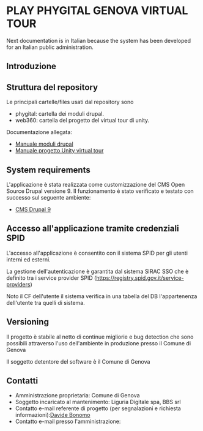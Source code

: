 # PLAY PHYGITAL GENOVA VIRTUAL TOUR

Next documentation is in Italian because the system has been developed for an Italian public administration.

## Introduzione


## Struttura del repository
Le principali cartelle/files usati dal repository sono

* phygital: cartella dei moduli drupal.
* web360: cartella del progetto del virtual tour di unity.


Documentazione allegata:

* [Manuale moduli drupal](./phygital/README.md)
* [Manuale progetto Unity virtual tour](./web360/README.md)


## System requirements

L'applicazione è stata realizzata come customizzazione del CMS Open Source Drupal versione 9.
Il funzionamento è stato verificato e testato con successo sul seguente ambiente:
* [CMS Drupal 9](https://www.drupal.org)

	

## Accesso all'applicazione tramite credenziali SPID

L'accesso all'applicazione è consentito con il sistema SPID per gli utenti interni ed esterni.

La gestione dell'autenticazione è garantita dal sistema SIRAC SSO che è definito tra i service provider SPID 
(https://registry.spid.gov.it/service-providers)

Noto il CF dell'utente il sistema verifica in una tabella del DB l'appartenenza dell'utente tra quelli di sistema.




## Versioning

Il progetto è stabile al netto di continue migliorie e bug detection che sono possibili attraverso l'uso dell'ambiente in produzione presso il Comune di Genova

Il soggetto detentore del software è il Comune di Genova

## Contatti

* Amministrazione proprietaria: Comune di Genova
* Soggetto incaricato al mantenimento: Liguria Digitale spa, BBS srl
* Contatto e-mail referente di progetto (per segnalazioni e richiesta informazioni):[Davide Bonomo](mailto:davide.bonomo@bbsitalia.com)
* Contatto e-mail presso l'amministrazione:
